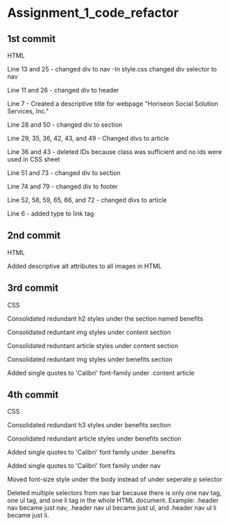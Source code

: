 # Assignment_1_code_refactor

## 1st commit
HTML

Line 13 and 25 - changed div to nav
-In style.css changed div selector to nav

Line 11 and 26 - changed div to header 

Line 7 - Created a descriptive title for webpage "Horiseon Social Solution Services, Inc."

Line 28 and 50 - changed div to section

Line 29, 35, 36, 42, 43, and 49 - Changed divs to article

Line 36 and 43 - deleted IDs because class was sufficient and no ids were used in CSS sheet

Line 51 and 73 - changed div to section

Line 74 and 79 - changed div to footer

Line 52, 58, 59, 65, 66, and 72 - changed divs to article 

Line 6 - added type to link tag

## 2nd commit
HTML

Added descriptive alt attributes to all images in HTML

## 3rd commit
CSS

Consolidated redundant h2 styles under the section named benefits

Consolidated reduntant img styles under content section

Consolidated reduntant article styles under content section

Consolidated reduntant img styles under benefits section

Added single quotes to 'Calibri' font-family under .content article

## 4th commit
CSS

Consolidated redundant h3 styles under benefits section

Consolidated redundant article styles under benefits section

Added single quotes to 'Calibri' font family under .benefits 

Added single quotes to 'Calibri' font family under nav

Moved font-size style under the body instead of under seperate p selector

Deleted multiple selectors from nav bar because there is only one nav tag, one ul tag, and one li tag in the whole HTML document. Example: .header nav became just nav, .header nav ul became just ul, and .header nav ul li became just li.